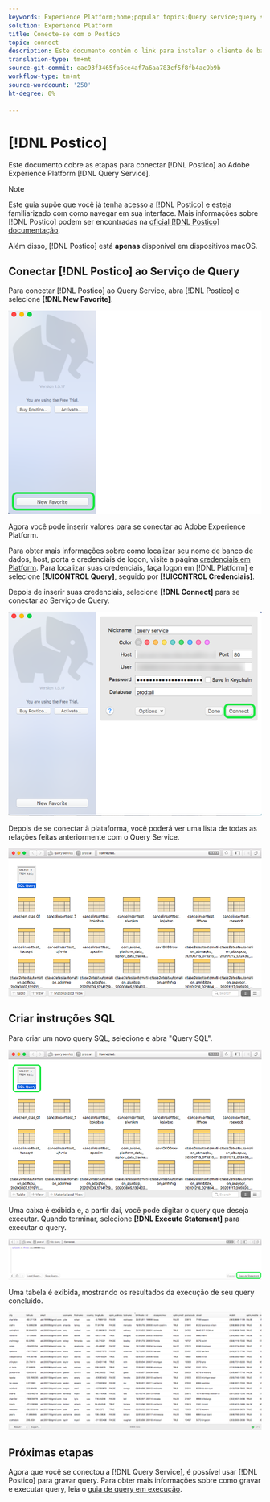 ```yaml
---
keywords: Experience Platform;home;popular topics;Query service;query service;postico;Postico;connect to query service;
solution: Experience Platform
title: Conecte-se com o Postico
topic: connect
description: Este documento contém o link para instalar o cliente de backup Postico for Adobe Experience Platform Query Service.
translation-type: tm+mt
source-git-commit: eac93f3465fa6ce4af7a6aa783cf5f8fb4ac9b9b
workflow-type: tm+mt
source-wordcount: '250'
ht-degree: 0%

---
```



# [!DNL Postico]

Este documento cobre as etapas para conectar [!DNL Postico] ao Adobe Experience Platform [!DNL Query Service].

>[!NOTE]
>
> Este guia supõe que você já tenha acesso a [!DNL Postico] e esteja familiarizado com como navegar em sua interface. Mais informações sobre [!DNL Postico] podem ser encontradas na [oficial [!DNL Postico] documentação](https://eggerapps.at/postico/docs).
> 
> Além disso, [!DNL Postico] está **apenas** disponível em dispositivos macOS.

## Conectar [!DNL Postico] ao Serviço de Query

Para conectar [!DNL Postico] ao Query Service, abra [!DNL Postico] e selecione **[!DNL New Favorite]**.

![](../images/clients/postico/open-postico.png)

Agora você pode inserir valores para se conectar ao Adobe Experience Platform.

Para obter mais informações sobre como localizar seu nome de banco de dados, host, porta e credenciais de logon, visite a página [credenciais em Platform](https://platform.adobe.com/query/configuration). Para localizar suas credenciais, faça logon em [!DNL Platform] e selecione **[!UICONTROL Query]**, seguido por **[!UICONTROL Credenciais]**.

Depois de inserir suas credenciais, selecione **[!DNL Connect]** para se conectar ao Serviço de Query.

![](../images/clients/postico/authentication-details.png)

Depois de se conectar à plataforma, você poderá ver uma lista de todas as relações feitas anteriormente com o Query Service.

![](../images/clients/postico/show-queries.png)

## Criar instruções SQL

Para criar um novo query SQL, selecione e abra &quot;Query SQL&quot;.

![](../images/clients/postico/create-query.png)

Uma caixa é exibida e, a partir daí, você pode digitar o query que deseja executar. Quando terminar, selecione **[!DNL Execute Statement]** para executar o query.

![](../images/clients/postico/run-statement.png)

Uma tabela é exibida, mostrando os resultados da execução de seu query concluído.

![](../images/clients/postico/query-results.png)

## Próximas etapas

Agora que você se conectou a [!DNL Query Service], é possível usar [!DNL Postico] para gravar query. Para obter mais informações sobre como gravar e executar query, leia o [guia de query em execução](../best-practices/writing-queries.md).